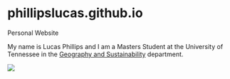 # phillipslucas.github.io
Personal Website

My name is Lucas Phillips and I am a Masters Student at the University of Tennessee in the [Geography and Sustainability](https://geography.utk.edu/) department.


![](https://mizzourec.com/wp-content/uploads/dog-gif.gif)
